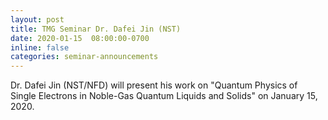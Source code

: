 ```yaml
---
layout: post
title: TMG Seminar Dr. Dafei Jin (NST)
date: 2020-01-15  08:00:00-0700
inline: false
categories: seminar-announcements
---
```


Dr. Dafei Jin (NST/NFD) will present his work on "Quantum Physics of Single Electrons in Noble-Gas Quantum Liquids and Solids" on January 15, 2020.
